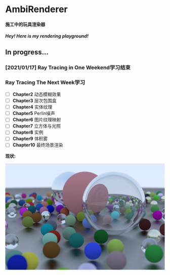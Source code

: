 ﻿# AmbiRenderer
#### 施工中的玩具渲染器

#### *Hey! Here is my rendering playground!*

## In progress...

### [2021/01/17] Ray Tracing in One Weekend学习结束

### Ray Tracing The Next Week学习

- [ ] **Chapter2** 动态模糊效果
- [ ] **Chapter3** 层次包围盒
- [ ] **Chapter4** 实体纹理
- [ ] **Chapter5** Perlin噪声
- [ ] **Chapter6** 图片纹理映射
- [ ] **Chapter7** 立方体与光照
- [ ] **Chapter8** 实例
- [ ] **Chapter9** 体积雾
- [ ] **Chapter10** 最终场景渲染

**现状:**

![Result](doc/Chapter13_result.jpg)
